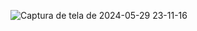 ![Captura de tela de 2024-05-29 23-11-16](https://github.com/GabrielMbarbosa/inter-POA/assets/109046409/a13b2473-3d7e-4d3a-9713-6d030062028d)
